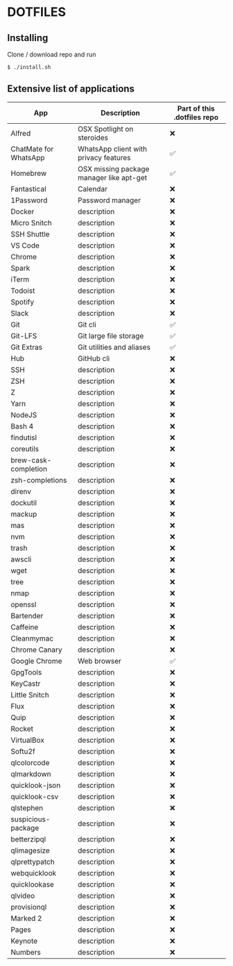 # DOTFILES

## Installing

Clone / download repo and run
```sh
$ ./install.sh
```

## Extensive list of applications

App | Description | Part of this .dotfiles repo
------------ | ------------- | ------------
Alfred | OSX Spotlight on steroides | :x:
ChatMate for WhatsApp | WhatsApp client with privacy features | :white_check_mark:
Homebrew | OSX missing package manager like apt-get | :white_check_mark:
Fantastical | Calendar | :x:
1Password | Password manager | :x:
Docker | description | :x:
Micro Snitch | description | :x:
SSH Shuttle | description | :x:
VS Code | description | :x:
Chrome | description | :x:
Spark | description | :x:
iTerm | description | :x:
Todoist | description | :x:
Spotify | description | :x:
Slack | description | :x:
Git | Git cli | :white_check_mark:
Git-LFS | Git large file storage | :white_check_mark:
Git Extras | Git utilities and aliases | :white_check_mark:
Hub | GitHub cli | :x:
SSH | description | :x:
ZSH | description | :x:
Z | description | :x:
Yarn | description | :x:
NodeJS | description | :x:
Bash 4 | description | :x:
findutisl | description | :x:
coreutils | description | :x:
brew-cask-completion | description | :x:
zsh-completions | description | :x:
direnv | description | :x:
dockutil | description | :x:
mackup | description | :x:
mas | description | :x:
nvm | description | :x:
trash | description | :x:
awscli | description | :x:
wget | description | :x:
tree | description | :x:
nmap | description | :x:
openssl | description | :x:
Bartender | description | :x:
Caffeine | description | :x:
Cleanmymac | description | :x:
Chrome Canary | description | :x:
Google Chrome | Web browser | :white_check_mark:
GpgTools | description | :x:
KeyCastr | description | :x:
Little Snitch | description | :x:
Flux | description | :x:
Quip | description | :x:
Rocket | description | :x:
VirtualBox | description | :x:
Softu2f | description | :x:
qlcolorcode | description | :x:
qlmarkdown | description | :x:
quicklook-json | description | :x:
quicklook-csv | description | :x:
qlstephen | description | :x:
suspicious-package | description | :x:
betterzipql | description | :x:
qlimagesize | description | :x:
qlprettypatch | description | :x:
webquicklook | description | :x:
quicklookase | description | :x:
qlvideo | description | :x:
provisionql | description | :x:
Marked 2 | description | :x:
Pages | description | :x:
Keynote | description | :x:
Numbers | description | :x:
